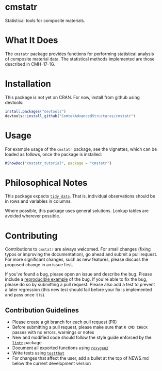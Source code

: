 # cmstatr
Statistical tools for composite materials.

# What It Does
The `cmstatr` package provides functions for performing statistical analysis
of composite material data. The statistical methods implemented are those
described in CMH-17-1G.

# Installation
This package is not yet on CRAN. For now, install from github using devtools:

```r
install.packages("devtools")
devtools::install_github("ComtekAdvancedStructures/cmstatr")
```

# Usage
For example usage of the `cmstatr` package, see the vignettes, which can be
loaded as follows, once the package is installed:

```r
RShowDoc("cmstatr_tutorial", package = "cmstatr")
```

# Philosophical Notes
This package expects
[`tidy data`](https://www.jstatsoft.org/article/view/v059i10).
That is, individual observations should be in rows and variables in columns.

Where possible, this package uses general solutions. Lookup tables are avoided
wherever possible.

# Contributing
Contributions to `cmstatr` are always welcomed. For small changes (fixing typos
or improving the documentation), go ahead and submit a pull request. For more
significant changes, such as new features, please discuss the proposed change
in an issue first.

If you've found a bug, please open an issue and describe the bug. Please
include a [reproducible example](https://reprex.tidyverse.org/) of the bug.
If you're able to fix the bug, please do so by submitting a pull request.
Please also add a test to prevent a later regression (this new test should
fail before your fix is implemented and pass once it is).

## Contribution Guidelines
- Please create a git branch for each pull request (PR)
- Before submitting a pull request, please make sure that `R CMD CHECK`
  passes with no errors, warnings or notes
- New and modified code should follow the style guide enforced by the
  [`lintr`](https://cran.r-project.org/package=lintr)
  package
- Document all exported functions using
  [`roxygen2`](https://cran.r-project.org/package=roxygen2)
- Write tests using [`testthat`](https://cran.r-project.org/package=testthat)
- For changes that affect the user, add a bullet at the top of NEWS.md below
  the current development version
